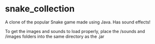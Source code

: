 # snake_collection
A clone of the popular Snake game made using Java. Has sound effects!

To get the images and sounds to load properly, place the /sounds and /images folders into the same directory as the .jar
